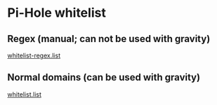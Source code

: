 # Pi-Hole whitelist

## Regex (manual; can not be used with gravity)
[whitelist-regex.list](https://raw.githubusercontent.com/energypatrikhu/pihole-whitelist/refs/heads/main/whitelist-regex.list)

## Normal domains (can be used with gravity)
[whitelist.list](https://raw.githubusercontent.com/energypatrikhu/pihole-whitelist/refs/heads/main/whitelist.list)
